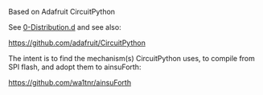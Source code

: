 Based on Adafruit CircuitPython

See <a href="https://github.com/wa1tnr/ainsuSPI/0-Distribution.d/">0-Distribution.d</a>
 and see also:

 https://github.com/adafruit/CircuitPython

The intent is to find the mechanism(s) CircuitPython
uses, to compile from SPI flash, and adopt them to
ainsuForth:

 https://github.com/wa1tnr/ainsuForth


